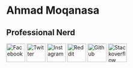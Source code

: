 # Ahmad Moqanasa
## Professional Nerd

<a href="https://facebook.com/abugnais"><img src="https://simpleicons.org/icons/facebook.svg" alt="Facebook" style="height:50px"></a>
<a href="https://twitter.com/abugnais"><img src="https://simpleicons.org/icons/twitter.svg" alt="Twitter" style="height:50px"></a>
<a href="https://instagram.com/abugnais"><img src="https://simpleicons.org/icons/instagram.svg" alt="Instagram" style="height:50px"></a>
<a href="https://reddit.com/u/abugnais"><img src="https://simpleicons.org/icons/reddit.svg" alt="Reddit" style="height:50px"></a>
<a href="https://github.com/abugnais"><img src="https://simpleicons.org/icons/github.svg" alt="Github" style="height:50px"></a>
<a href="https://stackoverflow.com/abugnais"><img src="https://simpleicons.org/icons/stackoverflow.svg" alt="Stackoverflow" style="height:50px"></a>

